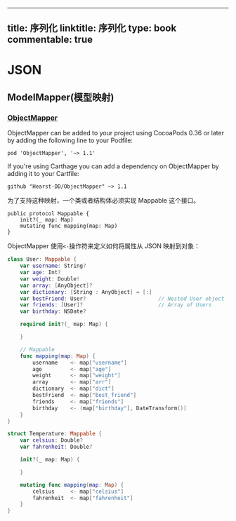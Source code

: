 
---
title: 序列化
linktitle: 序列化
type: book
commentable: true
---

# JSON

## ModelMapper(模型映射)

### [ObjectMapper](https://github.com/Hearst-DD/ObjectMapper)

ObjectMapper can be added to your project using CocoaPods 0.36 or later by adding the following line to your Podfile:

```
pod 'ObjectMapper', '~> 1.1'
```

If you're using Carthage you can add a dependency on ObjectMapper by adding it to your Cartfile:

```
github "Hearst-DD/ObjectMapper" ~> 1.1
```

为了支持这种映射，一个类或者结构体必须实现 Mappable 这个接口。

```
public protocol Mappable {
    init?(_ map: Map)
    mutating func mapping(map: Map)
}
```

ObjectMapper 使用`<-`操作符来定义如何将属性从 JSON 映射到对象：

```swift
class User: Mappable {
    var username: String?
    var age: Int?
    var weight: Double!
    var array: [AnyObject]?
    var dictionary: [String : AnyObject] = [:]
    var bestFriend: User?                       // Nested User object
    var friends: [User]?                        // Array of Users
    var birthday: NSDate?

    required init?(_ map: Map) {

    }

    // Mappable
    func mapping(map: Map) {
        username    <- map["username"]
        age         <- map["age"]
        weight      <- map["weight"]
        array       <- map["arr"]
        dictionary  <- map["dict"]
        bestFriend  <- map["best_friend"]
        friends     <- map["friends"]
        birthday    <- (map["birthday"], DateTransform())
    }
}

struct Temperature: Mappable {
    var celsius: Double?
    var fahrenheit: Double?

    init?(_ map: Map) {

    }

    mutating func mapping(map: Map) {
        celsius     <- map["celsius"]
        fahrenheit  <- map["fahrenheit"]
    }
}

```

    